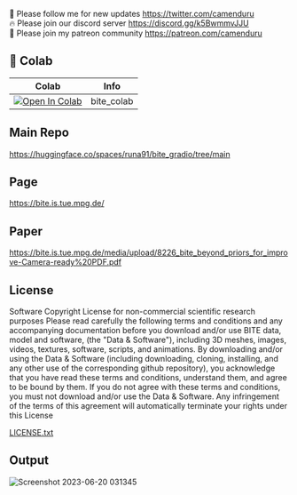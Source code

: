 🐣 Please follow me for new updates https://twitter.com/camenduru <br />
🔥 Please join our discord server https://discord.gg/k5BwmmvJJU <br />
🥳 Please join my patreon community https://patreon.com/camenduru <br />

## 🦒 Colab

| Colab | Info
| --- | --- |
[![Open In Colab](https://colab.research.google.com/assets/colab-badge.svg)](https://colab.research.google.com/github/camenduru/bite-colab/blob/main/bite_colab.ipynb) | bite_colab

## Main Repo
https://huggingface.co/spaces/runa91/bite_gradio/tree/main <br />

## Page
https://bite.is.tue.mpg.de/

## Paper
https://bite.is.tue.mpg.de/media/upload/8226_bite_beyond_priors_for_improve-Camera-ready%20PDF.pdf

## License
Software Copyright License for non-commercial scientific research purposes
Please read carefully the following terms and conditions and any accompanying documentation before you download and/or use BITE data, model and software, (the "Data & Software"), including 3D meshes, images, videos, textures, software, scripts, and animations. By downloading and/or using the Data & Software (including downloading, cloning, installing, and any other use of the corresponding github repository), you acknowledge that you have read these terms and conditions, understand them, and agree to be bound by them. If you do not agree with these terms and conditions, you must not download and/or use the Data & Software. Any infringement of the terms of this agreement will automatically terminate your rights under this License <br />

[LICENSE.txt](LICENSE.txt)

## Output
![Screenshot 2023-06-20 031345](https://github.com/camenduru/bite-colab/assets/54370274/063797af-dd7c-4682-8e3f-1631e0e495b4)
